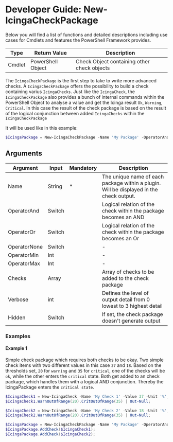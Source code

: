# Developer Guide: New-IcingaCheckPackage

Below you will find a list of functions and detailed descriptions including use cases for Cmdlets and features the PowerShell Framework provides.

| Type | Return Value | Description |
| --- | --- | --- |
| Cmdlet | PowerShell Object | Check Object containing other check objects |

The `IcingaCheckPackage` is the first step to take to write more advanced checks. A `IcingaCheckPackage` offers the possibility to build a check containing varius `IcingaChecks`. Just like the `IcingaCheck`, the `IcingaCheckPackage` also provides a bunch of internal commands within the PowerShell Object to analyse a value and get the Icinga result `Ok`, `Warning`, `Critical`. In this case the result of the check package is based on the result of the logical conjunction between added `IcingaChecks` within the `IcingaCheckPackage`

It will be used like in this example:


```powershell
$IcingaPackage = New-IcingaCheckPackage -Name 'My Package' -OperatorAnd;
```

## Arguments

| Argument     | Input  | Mandatory | Description |
| ---          | ---    | ---       | ---         |
| Name         | String    |  *        | The unique name of each package within a plugin. Will be displayed in the check output.  |
| OperatorAnd  | Switch    |           | Logical relation of the check within the package becomes an AND |
| OperatorOr   | Switch    |           | Logical relation of the check within the package becomes an Or |
| OperatorNone | Switch    |           | - |
| OperatorMin  | Int       |           | - |
| OperatorMax  | Int       |           | - |
| Checks       | Array     |           | Array of checks to be added to the check package |
| Verbose      | int       |           | Defines the level of output detail from 0 lowest to 3 highest detail |
| Hidden       | Switch    |           | If set, the check package doesn't generate output |


### Examples

#### Example 1

Simple check package which requires both checks to be okay. Two simple check items with two different values in this case `37` and `18`. Based on the thresholds set, `20` for `warning` and `35` for `critical`, one of the checks will be `ok`, while the other enters the `critical` state. Both get added to an check package, which handles them with a logical AND conjunction. Thereby the IcingaPackage enters the `critical state`.

```powershell
$IcingaCheck1 = New-IcingaCheck -Name 'My Check 1' -Value 37 -Unit '%';
$IcingaCheck1.WarnOutOfRange(20).CritOutOfRange(35) | Out-Null;

$IcingaCheck2 = New-IcingaCheck -Name 'My Check 2' -Value 18 -Unit '%';
$IcingaCheck2.WarnOutOfRange(20).CritOutOfRange(35) | Out-Null;

$IcingaPackage = New-IcingaCheckPackage -Name 'My Package' -OperatorAnd;
$IcingaPackage.AddCheck($IcingaCheck1);
$IcingaPackage.AddCheck($IcingaCheck2);
```

